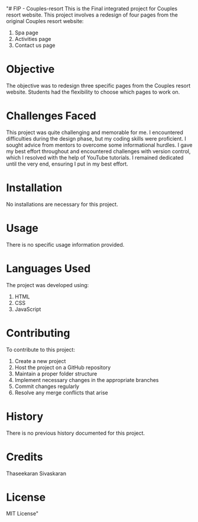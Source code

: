 "# FIP - Couples-resort
This is the Final integrated project for Couples resort website. This project involves a redesign of four pages from the original Couples resort website:

1. Spa page
2. Activities page
3. Contact us page

# Objective

The objective was to redesign three specific pages from the Couples resort website. Students had the flexibility to choose which pages to work on.

# Challenges Faced

This project was quite challenging and memorable for me. I encountered difficulties during the design phase, but my coding skills were proficient. I sought advice from mentors to overcome some informational hurdles. I gave my best effort throughout and encountered challenges with version control, which I resolved with the help of YouTube tutorials. I remained dedicated until the very end, ensuring I put in my best effort.

# Installation

No installations are necessary for this project.

# Usage

There is no specific usage information provided.

# Languages Used

The project was developed using:

1. HTML
2. CSS
3. JavaScript

# Contributing

To contribute to this project:

1. Create a new project
2. Host the project on a GitHub repository
3. Maintain a proper folder structure
4. Implement necessary changes in the appropriate branches
5. Commit changes regularly
6. Resolve any merge conflicts that arise

# History

There is no previous history documented for this project.

# Credits

Thaseekaran Sivaskaran

# License

MIT License"
